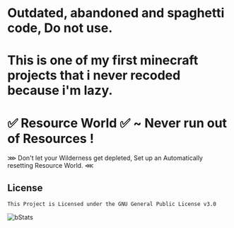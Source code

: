 # Outdated, abandoned and spaghetti code, Do not use.
# This is one of my first minecraft projects that i never recoded because i'm lazy.

# ✅ Resource World ✅ ~ Never run out of Resources !
⋙ Don't let your Wilderness get depleted, Set up an Automatically resetting Resource World. ⋘

## License
```
This Project is Licensed under the GNU General Public License v3.0
```

![bStats](https://bstats.org/signatures/bukkit/ResourceWorld.svg)
